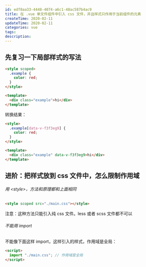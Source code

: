 ```yaml
---
id: edf8aa33-4448-4074-a6c1-48ac587b4ac9
title: 在 .vue 单文件组件中引入 css 文件，并且样式只作用于当前组件的元素
createTime: 2020-02-11
updateTime: 2020-02-11
categories: vue
tags:
description:
---
```


## 先复习一下局部样式的写法

```html
<style scoped>
  .example {
    color: red;
  }
</style>

<template>
  <div class="example">hi</div>
</template>
```

转换结果：

```html
<style>
  .example[data-v-f3f3eg9] {
    color: red;
  }
</style>

<template>
  <div class="example" data-v-f3f3eg9>hi</div>
</template>
```

## 进阶：把样式放到 css 文件中，怎么限制作用域

###### 用 &lt;style&gt;，方法和原理都和上面相同

```html
<style scoped src="./main.css"></style>
```

注意：这种方法只能引入纯 css 文件。less 或者 scss 文件都不可以

###### 不能用 import

不能像下面这样 import，这样引入的样式，作用域是全局：

```html
<script>
  import "./main.css"; // 作用域是全局
</script>
```
